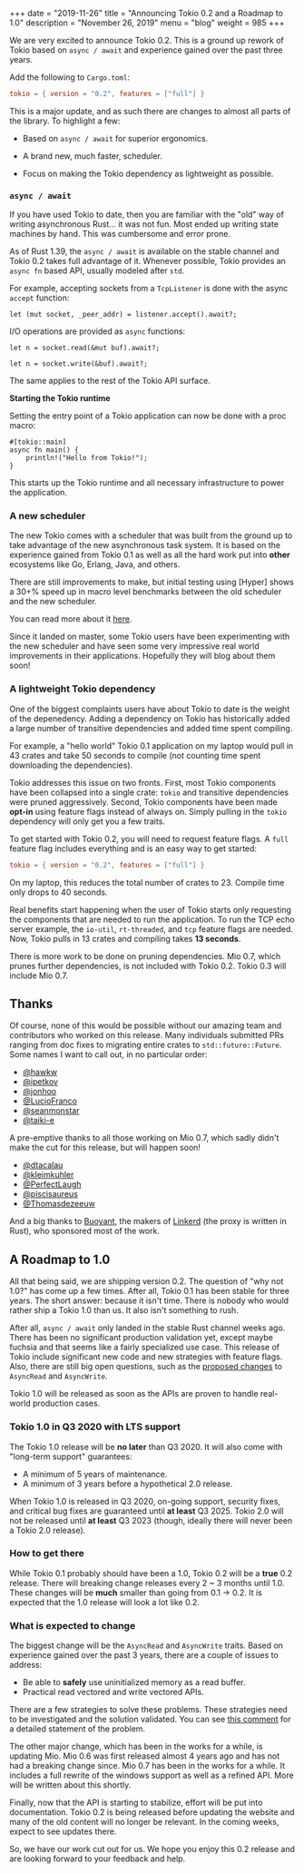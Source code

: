 +++
date = "2019-11-26"
title = "Announcing Tokio 0.2 and a Roadmap to 1.0"
description = "November 26, 2019"
menu = "blog"
weight = 985
+++

We are very excited to announce Tokio 0.2. This is a ground up rework of Tokio
based on `async / await` and experience gained over the past three years.

Add the following to `Cargo.toml`:

```toml
tokio = { version = "0.2", features = ["full"] }
```

[API docs]: https://docs.rs/tokio/0.2

This is a major update, and as such there are changes to almost all parts of the
library. To highlight a few:

* Based on `async / await` for superior ergonomics.

* A brand new, much faster, scheduler.

* Focus on making the Tokio dependency as lightweight as possible.

### `async / await`

If you have used Tokio to date, then you are familiar with the "old" way of
writing asynchronous Rust... it was not fun. Most ended up writing state
machines by hand. This was cumbersome and error prone.

As of Rust 1.39, the `async / await` is available on the stable channel and
Tokio 0.2 takes full advantage of it. Whenever possible, Tokio provides an
`async fn` based API, usually modeled after `std`.

For example, accepting sockets from a `TcpListener` is done with the async
`accept` function:

```rust,ignore
let (mut socket, _peer_addr) = listener.accept().await?;
```

I/O operations are provided as `async` functions:

```rust,ignore
let n = socket.read(&mut buf).await?;

let n = socket.write(&buf).await?;
```

The same applies to the rest of the Tokio API surface.

**Starting the Tokio runtime**

Setting the entry point of a Tokio application can now be done with a proc macro:

```rust,ignore
#[tokio::main]
async fn main() {
    println!("Hello from Tokio!");
}
```

This starts up the Tokio runtime and all necessary infrastructure to power the
application.

### A new scheduler

The new Tokio comes with a scheduler that was built from the ground up to take
advantage of the new asynchronous task system. It is based on the experience
gained from Tokio 0.1 as well as all the hard work put into **other** ecosystems
like Go, Erlang, Java, and others.

There are still improvements to make, but initial testing using [Hyper] shows a
30+% speed up in macro level benchmarks between the old scheduler and the new
scheduler.

You can read more about it [here][sched].

Since it landed on master, some Tokio users have been experimenting with the new
scheduler and have seen some very impressive real world improvements in their
applications. Hopefully they will blog about them soon!

[sched]: https://tokio.rs/blog/2019-10-scheduler/

### A lightweight Tokio dependency

One of the biggest complaints users have about Tokio to date is the weight of
the depenedency. Adding a dependency on Tokio has historically added a large
number of transitive dependencies and added time spent compiling.

For example, a "hello world" Tokio 0.1 application on my laptop would pull in 43
crates and take 50 seconds to compile (not counting time spent downloading the
dependencies).

Tokio addresses this issue on two fronts. First, most Tokio components have been
collapsed into a single crate: `tokio` and transitive dependencies were pruned
aggressively. Second, Tokio components have been made **opt-in** using feature
flags instead of always on. Simply pulling in the `tokio` dependency will only
get you a few traits.

To get started with Tokio 0.2, you will need to request feature flags. A `full`
feature flag includes everything and is an easy way to get started:

```toml
tokio = { version = "0.2", features = ["full"] }
```

On my laptop, this reduces the total number of crates to 23. Compile time only
drops to 40 seconds.

Real benefits start happening when the user of Tokio starts only requesting the
components that are needed to run the application. To run the TCP echo server
example, the `io-util`, `rt-threaded`, and `tcp` feature flags are needed. Now,
Tokio pulls in 13 crates and compiling takes **13 seconds**.

There is more work to be done on pruning dependencies. Mio 0.7, which prunes
further dependencies, is not included with Tokio 0.2. Tokio 0.3 will include Mio
0.7.

## Thanks

Of course, none of this would be possible without our amazing team and
contributors who worked on this release. Many individuals submitted PRs ranging
from doc fixes to migrating entire crates to `std::future::Future`. Some names I
want to call out, in no particular order:

* [@hawkw](https://github.com/hawkw)
* [@ipetkov](https://github.com/ipetkov)
* [@jonhoo](https://github.com/jonhoo)
* [@LucioFranco](https://github.com/LucioFranco)
* [@seanmonstar](https://github.com/seanmonstar)
* [@taiki-e](https://github.com/taiki-e)

A pre-emptive thanks to all those working on Mio 0.7, which sadly didn't make
the cut for this release, but will happen soon!

* [@dtacalau](https://github.com/dtacalau)
* [@kleimkuhler](https://github.com/kleimkuhler)
* [@PerfectLaugh](https://github.com/PerfectLaugh)
* [@piscisaureus](https://github.com/piscisaureus)
* [@Thomasdezeeuw](https://github.com/Thomasdezeeuw)

And a big thanks to [Buoyant], the makers of [Linkerd] (the proxy is written in
Rust), who sponsored most of the work.

[Buoyant]: https://buoyant.io/
[Linkerd]: https://github.com/linkerd/linkerd2

## A Roadmap to 1.0

All that being said, we are shipping version 0.2. The question of "why not 1.0?"
has come up a few times. After all, Tokio 0.1 has been stable for three years.
The short answer: because it isn't time. There is nobody who would rather ship a
Tokio 1.0 than us. It also isn't something to rush.

After all, `async / await` only landed in the stable Rust channel weeks ago.
There has been no significant production validation yet, except maybe fuchsia
and that seems like a fairly specialized use case. This release of Tokio
include significant new code and new strategies with feature flags. Also, there
are still big open questions, such as the [proposed changes][pr-1744] to
`AsyncRead` and `AsyncWrite`.

Tokio 1.0 will be released as soon as the APIs are proven to handle real-world
production cases.

### Tokio 1.0 in Q3 2020 with LTS support

The Tokio 1.0 release will be **no later** than Q3 2020. It will also come with
"long-term support" guarantees:

* A minimum of 5 years of maintenance.
* A minimum of 3 years before a hypothetical 2.0 release.

When Tokio 1.0 is released in Q3 2020, on-going support, security fixes, and
critical bug fixes are guaranteed until **at least** Q3 2025. Tokio 2.0 will not
be released until **at least** Q3 2023 (though, ideally there will never been a
Tokio 2.0 release).

### How to get there

While Tokio 0.1 probably should have been a 1.0, Tokio 0.2 will be a **true**
0.2 release. There will breaking change releases every 2 ~ 3 months until 1.0.
These changes will be **much** smaller than going from 0.1 -> 0.2. It is
expected that the 1.0 release will look a lot like 0.2.

### What is expected to change

The biggest change will be the `AsyncRead` and `AsyncWrite` traits. Based on
experience gained over the past 3 years, there are a couple of issues to
address:

* Be able to **safely** use uninitialized memory as a read buffer.
* Practical read vectored and write vectored APIs.

There are a few strategies to solve these problems. These strategies need to be
investigated and the solution validated. You can see [this comment][pr-1744-comment] for a
detailed statement of the problem.

The other major change, which has been in the works for a while, is updating
Mio. Mio 0.6 was first released almost 4 years ago and has not had a breaking
change since. Mio 0.7 has been in the works for a while. It includes a full
rewrite of the windows support as well as a refined API. More will be written
about this shortly.

Finally, now that the API is starting to stabilize, effort will be put into
documentation. Tokio 0.2 is being released before updating the website and many
of the old content will no longer be relevant. In the coming weeks, expect to
see updates there.

So, we have our work cut out for us. We hope you enjoy this 0.2 release and are
looking forward to your feedback and help.

[pr-1744]: https://github.com/tokio-rs/tokio/pull/1744
[pr-1744-comment]: https://github.com/tokio-rs/tokio/pull/1744#issuecomment-553575438
